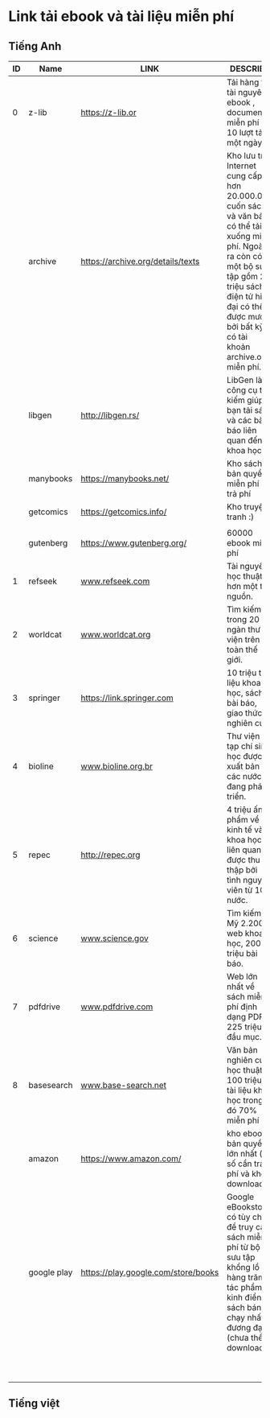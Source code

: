 # Link tải ebook và tài liệu miễn phí







## Tiếng Anh



| ID   | Name        | LINK                                | DESCRIBE                                                     |
| ---- | ----------- | ----------------------------------- | ------------------------------------------------------------ |
| 0    | z-lib       | https://z-lib.or                    | Tải hàng  tỉ tài nguyên ebook , document miễn phí vs 10 lượt tải một ngày |
|      | archive     | https://archive.org/details/texts   | Kho lưu trữ Internet cung cấp hơn 20.000.000 cuốn sách và văn bản có thể tải xuống miễn phí. Ngoài ra còn có một bộ sưu tập gồm 2,3 triệu sách điện tử hiện đại có thể được mượn bởi bất kỳ ai có tài khoản archive.org miễn phí. |
|      | libgen      | http://libgen.rs/                   | LibGen là công cụ tìm kiếm giúp bạn tải sách và các bài báo liên quan đến khoa học. |
|      | manybooks   | https://manybooks.net/              | Kho sách bản quyền miễn phí và  trả phí                      |
|      | getcomics   | https://getcomics.info/             | Kho truyện tranh :)                                          |
|      |             |                                     |                                                              |
|      | gutenberg   | https://www.gutenberg.org/          | 60000 ebook miễn phí                                         |
| 1    | refseek     | www.refseek.com                     | Tài nguyên học thuật từ hơn một tỷ nguồn.                    |
| 2    | worldcat    | www.worldcat.org                    | Tìm kiếm trong 20 ngàn thư viện trên toàn thế giới.          |
| 3    | springer    | https://link.springer.com           | 10 triệu tài liệu khoa học, sách, bài báo, giao thức nghiên cứu. |
| 4    | bioline     | www.bioline.org.br                  | Thư viện về tạp chí sinh học được xuất bản tại các nước đang phát triển. |
| 5    | repec       | http://repec.org                    | 4 triệu ấn phẩm về kinh tế và khoa học liên quan được thu thập bởi tình nguyện viên từ 102 nước. |
| 6    | science     | www.science.gov                     | Tìm kiếm tại Mỹ 2.200 web khoa học, 200 triệu bài báo.       |
| 7    | pdfdrive    | www.pdfdrive.com                    | Web lớn nhất về sách miễn phí định dạng PDF, 225 triệu đầu mục. |
| 8    | basesearch  | www.base-search.net                 | Văn bản nghiên cứu học thuật. 100 triệu tài liệu khoa học trong đó 70% miễn phí |
|      | amazon      | https://www.amazon.com/             | kho ebook bản quyền  lớn nhất (đa số cần trả phí và khó download ) |
|      | google play | https://play.google.com/store/books | Google eBookstore có tùy chọn để truy cập sách miễn phí từ bộ sưu tập khổng lồ có hàng trăm tác phẩm kinh điển và sách bán chạy nhất đương đại.(chưa thể download ) |
|      |             |                                     |                                                              |
|      |             |                                     |                                                              |
|      |             |                                     |                                                              |
|      |             |                                     |                                                              |
|      |             |                                     |                                                              |
|      |             |                                     |                                                              |
|      |             |                                     |                                                              |
|      |             |                                     |                                                              |
|      |             |                                     |                                                              |





## Tiếng việt 

